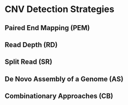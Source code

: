 # CNV Detection Strategies


## Paired End Mapping (PEM)

## Read Depth (RD)

## Split Read (SR)

## De Novo Assembly of a Genome (AS)

## Combinationary Approaches (CB)
